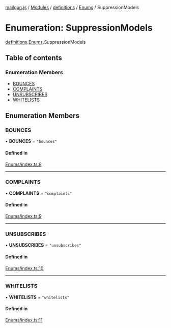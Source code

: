 [mailgun.js](../README.md) / [Modules](../modules.md) / [definitions](../modules/definitions.md) / [Enums](../modules/definitions.Enums.md) / SuppressionModels

# Enumeration: SuppressionModels

[definitions](../modules/definitions.md).[Enums](../modules/definitions.Enums.md).SuppressionModels

## Table of contents

### Enumeration Members

- [BOUNCES](definitions.Enums.SuppressionModels.md#bounces)
- [COMPLAINTS](definitions.Enums.SuppressionModels.md#complaints)
- [UNSUBSCRIBES](definitions.Enums.SuppressionModels.md#unsubscribes)
- [WHITELISTS](definitions.Enums.SuppressionModels.md#whitelists)

## Enumeration Members

### BOUNCES

• **BOUNCES** = ``"bounces"``

#### Defined in

[Enums/index.ts:8](https://github.com/mailgun/mailgun.js/blob/460665c/lib/Enums/index.ts#L8)

___

### COMPLAINTS

• **COMPLAINTS** = ``"complaints"``

#### Defined in

[Enums/index.ts:9](https://github.com/mailgun/mailgun.js/blob/460665c/lib/Enums/index.ts#L9)

___

### UNSUBSCRIBES

• **UNSUBSCRIBES** = ``"unsubscribes"``

#### Defined in

[Enums/index.ts:10](https://github.com/mailgun/mailgun.js/blob/460665c/lib/Enums/index.ts#L10)

___

### WHITELISTS

• **WHITELISTS** = ``"whitelists"``

#### Defined in

[Enums/index.ts:11](https://github.com/mailgun/mailgun.js/blob/460665c/lib/Enums/index.ts#L11)
